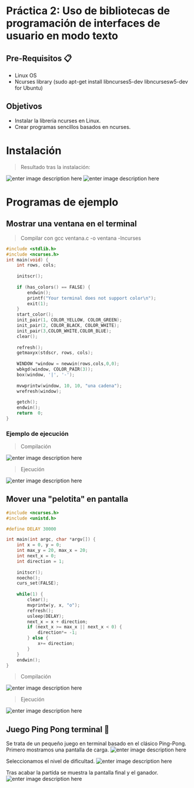﻿
# Práctica 2: Uso de bibliotecas de programación de interfaces de usuario en modo texto
## Pre-Requisitos 📋
- Linux OS
- Ncurses library (sudo apt-get install libncurses5-dev libncursesw5-dev for Ubuntu)
## Objetivos
- Instalar la librería ncurses en Linux.
- Crear programas sencillos basados en ncurses.
# Instalación
> Resultado tras la instalación:

![enter image description here](https://github.com/Phyrov/PDIH/blob/main/P2/img/Setup-ncurses.png?raw=true)
![enter image description here](https://github.com/Phyrov/PDIH/blob/main/P2/img/Setup-ncurses-finish.png?raw=true)
# Programas de ejemplo
## Mostrar una ventana en el terminal

> Compilar con 
> gcc ventana.c -o ventana -lncurses
```c
#include <stdlib.h>
#include <ncurses.h>
int main(void) {
	int rows, cols;
	
	initscr();
	
	if (has_colors() == FALSE) {
		endwin();
		printf("Your terminal does not support color\n");
		exit(1);
	}
	start_color();
	init_pair(1, COLOR_YELLOW, COLOR_GREEN);
	init_pair(2, COLOR_BLACK, COLOR_WHITE);
	init_pair(3,COLOR_WHITE,COLOR_BLUE);
	clear();
	
	refresh();
	getmaxyx(stdscr, rows, cols);
	
	WINDOW *window = newwin(rows,cols,0,0);
	wbkgd(window, COLOR_PAIR(3));
	box(window, '|', '-');
	
	mvwprintw(window, 10, 10, "una cadena");
	wrefresh(window);  
	
	getch();
	endwin();
	return  0;
}
```
### Ejemplo de ejecución
>Compilación

![enter image description here](https://github.com/Phyrov/PDIH/blob/main/P2/img/compile-ventana.png?raw=true)
> Ejecución

![enter image description here](https://github.com/Phyrov/PDIH/blob/main/P2/img/execute-ventana.png?raw=true)
## Mover una "pelotita" en pantalla 
```c
#include <ncurses.h>
#include <unistd.h>

#define DELAY 30000

int main(int argc, char *argv[]) {
	int x = 0, y = 0;
	int max_y = 20, max_x = 20;
	int next_x = 0;
	int direction = 1;
	
	initscr();
	noecho();
	curs_set(FALSE);
	
	while(1) {
		clear();
		mvprintw(y, x, "o");
		refresh();
		usleep(DELAY);
		next_x = x + direction;  
		if (next_x >= max_x || next_x < 0) {
			direction*= -1;
		} else {
			x+= direction;
		}
	}
	endwin();
}
```
> Compilación

![enter image description here](https://github.com/Phyrov/PDIH/blob/main/P2/img/compile-pelotita.png?raw=true)
> Ejecución

![enter image description here](https://github.com/Phyrov/PDIH/blob/main/P2/img/execute-pelotita.png?raw=true)

## Juego Ping Pong terminal  🔧

Se trata de un pequeño juego en terminal basado en el clásico Ping-Pong. Primero mostramos una pantalla de carga.
![enter image description here](https://github.com/Phyrov/PDIH/blob/main/P2/img/Instruction-pingpong.png?raw=true)

Seleccionamos el nivel de dificultad.
![enter image description here](https://github.com/Phyrov/PDIH/blob/main/P2/img/Level-selection.png?raw=true)

Tras acabar la partida se muestra la pantalla final y el ganador.
![enter image description here](https://github.com/Phyrov/PDIH/blob/main/P2/img/Playing-game.png?raw=true)

